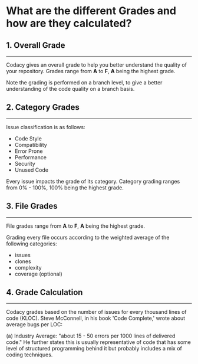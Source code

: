 # What are the different Grades and how are they calculated?

## 1. Overall Grade

------------------------------------------------------------------------

Codacy gives an overall grade to help you better understand the quality of your repository.
Grades range from **A** to **F**, **A** being the highest grade.

Note the grading is performed on a branch level, to give a better understanding of the code quality on a branch basis.

## 2. Category Grades

------------------------------------------------------------------------

Issue classification is as follows:

-   Code Style
-   Compatibility
-   Error Prone
-   Performance
-   Security
-   Unused Code

Every issue impacts the grade of its category.
Category grading ranges from 0% - 100%, 100% being the highest grade.

## 3. File Grades

------------------------------------------------------------------------

File grades range from **A** to **F**, **A** being the highest grade.

Grading every file occurs according to the weighted average of the following categories:

-   issues
-   clones
-   complexity
-   coverage (optional) 

## 4. Grade Calculation

------------------------------------------------------------------------

Codacy grades based on the number of issues for every thousand lines of code (KLOC). Steve McConnell, in his book 'Code Complete,' wrote about average bugs per LOC:

\(a\) Industry Average: "about 15 - 50 errors per 1000 lines of delivered code." He further states this is usually representative of code that has some level of structured programming behind it but probably includes a mix of coding techniques.
